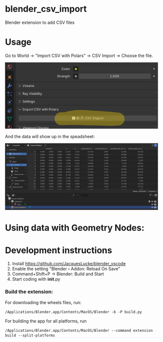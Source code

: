 # blender_csv_import
Blender extension to add CSV files


# Usage

Go to World -> "Import CSV with Polars" -> CSV Import -> Choose the file.



![alt text](image.png)

And the data will show up in the speadsheet:

![alt text](image-1.png)


# Using data with Geometry Nodes:



# Development instructions

1. Install https://github.com/JacquesLucke/blender_vscode
2. Enable the setting "Blender › Addon: Reload On Save"
3. Command+Shift+P -> Blender: Build and Start
4. Start coding with __init__.py

### Build the extension:

For downloading the wheels files, run: 
```
/Applications/Blender.app/Contents/MacOS/Blender -b -P build.py
```
For building the app for all platforms, run
```
/Applications/Blender.app/Contents/MacOS/Blender --command extension build --split-platforms
```


